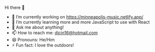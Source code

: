  Hi there 👋


- 🔭 I’m currently working on https://minneapolis-music.netlify.app/
- 🌱 I’m currently learning more and more JavaScript to use with React
- 💬 Ask me about anything!
- 📫 How to reach me: djcjn16@hotmail.com
- 😄 Pronouns: He/Him
- ⚡ Fun fact: I love the outdoors!

